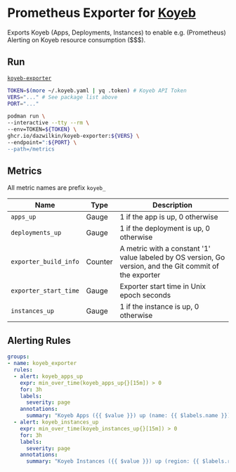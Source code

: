 # Prometheus Exporter for [Koyeb](https://koyeb.com)

Exports Koyeb (Apps, Deployments, Instances) to enable e.g. (Prometheus) Alerting on Koyeb resource consumption ($$$).

## Run

[`koyeb-exporter`](https://github.com/DazWilkin/koyeb-exporter/pkgs/container/koyeb-exporter)

```bash
TOKEN=$(more ~/.koyeb.yaml | yq .token) # Koyeb API Token
VERS="..." # See package list above
PORT="..."

podman run \
--interactive --tty --rm \
--env=TOKEN=${TOKEN} \
ghcr.io/dazwilkin/koyeb-exporter:${VERS} \
--endpoint=":${PORT} \
--path=/metrics
```

## Metrics

All metric names are prefix `koyeb_`

|Name|Type|Description|
|----|----|-----------|
|`apps_up`|Gauge|1 if the app is up, 0 otherwise|
|`deployments_up`|Gauge|1 if the deployment is up, 0 otherwise|
|`exporter_build_info`|Counter|A metric with a constant '1' value labeled by OS version, Go version, and the Git commit of the exporter|
|`exporter_start_time`|Gauge|Exporter start time in Unix epoch seconds|
|`instances_up`|Gauge|1 if the instance is up, 0 otherwise|

## Alerting Rules

```YAML
groups:
- name: koyeb_exporter
  rules:
  - alert: koyeb_apps_up
    expr: min_over_time(koyeb_apps_up{}[15m]) > 0
    for: 3h
    labels:
      severity: page
    annotations:
      summary: "Koyeb Apps ({{ $value }}) up (name: {{ $labels.name }})"
  - alert: koyeb_instances_up
    expr: min_over_time(koyeb_instances_up{}[15m]) > 0
    for: 3h
    labels:
      severity: page
    annotations:
      summary: "Koyeb Instances ({{ $value }}) up (region: {{ $labels.region }})"
```